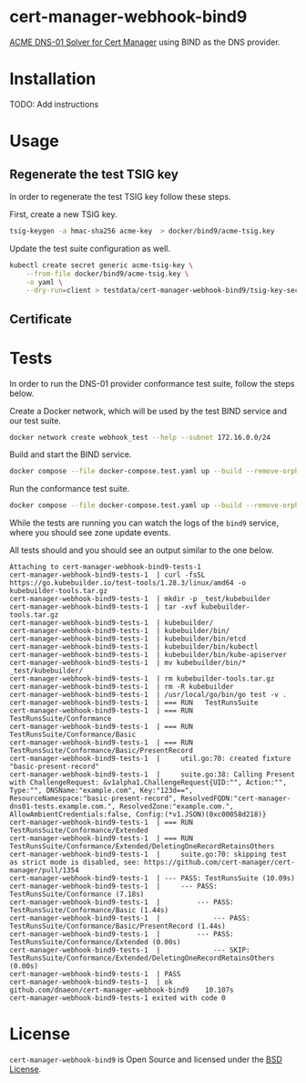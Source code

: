 # cert-manager-webhook-bind9

[ACME DNS-01 Solver for Cert
Manager](https://cert-manager.io/docs/configuration/acme/dns01/webhook/)
using BIND as the DNS provider.

# Installation

TODO: Add instructions

# Usage

## Regenerate the test TSIG key

In order to regenerate the test TSIG key follow these steps.

First, create a new TSIG key.

``` bash
tsig-keygen -a hmac-sha256 acme-key  > docker/bind9/acme-tsig.key
```

Update the test suite configuration as well.

``` bash
kubectl create secret generic acme-tsig-key \
	--from-file docker/bind9/acme-tsig.key \
	-o yaml \
	--dry-run=client > testdata/cert-manager-webhook-bind9/tsig-key-secret.yaml
```

## Certificate

# Tests

In order to run the DNS-01 provider conformance test suite, follow
the steps below.

Create a Docker network, which will be used by the test BIND service
and our test suite.

``` bash
docker network create webhook_test --help --subnet 172.16.0.0/24
```

Build and start the BIND service.

``` bash
docker compose --file docker-compose.test.yaml up --build --remove-orphans bind9
```

Run the conformance test suite.

``` bash
docker compose --file docker-compose.test.yaml up --build --remove-orphans tests
```

While the tests are running you can watch the logs of the `bind9`
service, where you should see zone update events.

All tests should and you should see an output similar to the one
below.

``` text
Attaching to cert-manager-webhook-bind9-tests-1
cert-manager-webhook-bind9-tests-1  | curl -fsSL https://go.kubebuilder.io/test-tools/1.28.3/linux/amd64 -o kubebuilder-tools.tar.gz
cert-manager-webhook-bind9-tests-1  | mkdir -p _test/kubebuilder
cert-manager-webhook-bind9-tests-1  | tar -xvf kubebuilder-tools.tar.gz
cert-manager-webhook-bind9-tests-1  | kubebuilder/
cert-manager-webhook-bind9-tests-1  | kubebuilder/bin/
cert-manager-webhook-bind9-tests-1  | kubebuilder/bin/etcd
cert-manager-webhook-bind9-tests-1  | kubebuilder/bin/kubectl
cert-manager-webhook-bind9-tests-1  | kubebuilder/bin/kube-apiserver
cert-manager-webhook-bind9-tests-1  | mv kubebuilder/bin/* _test/kubebuilder/
cert-manager-webhook-bind9-tests-1  | rm kubebuilder-tools.tar.gz
cert-manager-webhook-bind9-tests-1  | rm -R kubebuilder
cert-manager-webhook-bind9-tests-1  | /usr/local/go/bin/go test -v .
cert-manager-webhook-bind9-tests-1  | === RUN   TestRunsSuite
cert-manager-webhook-bind9-tests-1  | === RUN   TestRunsSuite/Conformance
cert-manager-webhook-bind9-tests-1  | === RUN   TestRunsSuite/Conformance/Basic
cert-manager-webhook-bind9-tests-1  | === RUN   TestRunsSuite/Conformance/Basic/PresentRecord
cert-manager-webhook-bind9-tests-1  |     util.go:70: created fixture "basic-present-record"
cert-manager-webhook-bind9-tests-1  |     suite.go:38: Calling Present with ChallengeRequest: &v1alpha1.ChallengeRequest{UID:"", Action:"", Type:"", DNSName:"example.com", Key:"123d==", ResourceNamespace:"basic-present-record", ResolvedFQDN:"cert-manager-dns01-tests.example.com.", ResolvedZone:"example.com.", AllowAmbientCredentials:false, Config:(*v1.JSON)(0xc00058d218)}
cert-manager-webhook-bind9-tests-1  | === RUN   TestRunsSuite/Conformance/Extended
cert-manager-webhook-bind9-tests-1  | === RUN   TestRunsSuite/Conformance/Extended/DeletingOneRecordRetainsOthers
cert-manager-webhook-bind9-tests-1  |     suite.go:70: skipping test as strict mode is disabled, see: https://github.com/cert-manager/cert-manager/pull/1354
cert-manager-webhook-bind9-tests-1  | --- PASS: TestRunsSuite (10.09s)
cert-manager-webhook-bind9-tests-1  |     --- PASS: TestRunsSuite/Conformance (7.18s)
cert-manager-webhook-bind9-tests-1  |         --- PASS: TestRunsSuite/Conformance/Basic (1.44s)
cert-manager-webhook-bind9-tests-1  |             --- PASS: TestRunsSuite/Conformance/Basic/PresentRecord (1.44s)
cert-manager-webhook-bind9-tests-1  |         --- PASS: TestRunsSuite/Conformance/Extended (0.00s)
cert-manager-webhook-bind9-tests-1  |             --- SKIP: TestRunsSuite/Conformance/Extended/DeletingOneRecordRetainsOthers (0.00s)
cert-manager-webhook-bind9-tests-1  | PASS
cert-manager-webhook-bind9-tests-1  | ok        github.com/dnaeon/cert-manager-webhook-bind9    10.107s
cert-manager-webhook-bind9-tests-1 exited with code 0

```

# License

`cert-manager-webhook-bind9` is Open Source and licensed under the
[BSD License](https://opensource.org/license/bsd-2-clause/).

